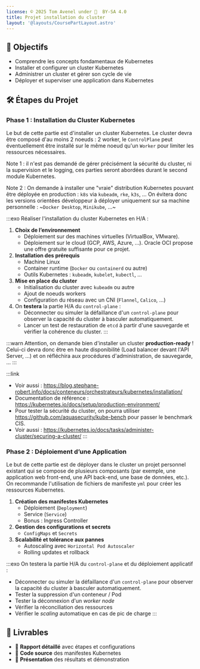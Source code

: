 ```yaml
---
license: © 2025 Tom Avenel under 󰵫  BY-SA 4.0
title: Projet installation du cluster
layout: '@layouts/CoursePartLayout.astro'
---
```


## 🎯 Objectifs

- Comprendre les concepts fondamentaux de Kubernetes  
- Installer et configurer un cluster Kubernetes  
- Administrer un cluster et gérer son cycle de vie  
- Déployer et superviser une application dans Kubernetes  

## 🛠️ Étapes du Projet

### Phase 1 : Installation du Cluster Kubernetes

Le but de cette partie est d'installer un cluster Kubernetes. Le cluster devra être composé d'au moins 2 noeuds : 2 worker, le `ControlPlane` peut éventuellement être installé sur le même noeud qu'un `Worker` pour limiter les ressources nécessaires.

Note 1 : il n'est pas demandé de gérer précisément la sécurité du cluster, ni la supervision et le logging, ces parties seront abordées durant le second module Kubernetes.

Note 2 : On demande à installer une "vraie" distribution Kubernetes pouvant être déployée en production : `k8s` via `kubeadm`, `rke`, `k3s`, … On évitera donc les versions orientées développeur à déployer uniquement sur sa machine personnelle : ~`Docker Desktop`, `Minikube`, …~

:::exo
Réaliser l'installation du cluster Kubernetes en H/A :

1. **Choix de l’environnement**
   - Déploiement sur des machines virtuelles (VirtualBox, VMware).
   - Déploiement sur le cloud (GCP, AWS, Azure, …). Oracle OCI propose une offre gratuite suffisante pour ce projet.
2. **Installation des prérequis**
   - Machine Linux
   - Container runtime (`Docker` ou `containerd` ou autre)
   - Outils Kubernetes : `kubeadm`, `kubelet`, `kubectl`, …
3. **Mise en place du cluster**
   - Initialisation du cluster avec `kubeadm` ou autre
   - Ajout de noeuds workers
   - Configuration du réseau avec un CNI (`Flannel`, `Calico`, …)
4. On **testera** la partie H/A du `control-plane` :
   - Déconnecter ou simuler la défaillance d'un `control-plane` pour observer la capacité du cluster à basculer automatiquement.
   - Lancer un test de restauration de `etcd` à partir d'une sauvegarde et vérifier la cohérence du cluster.
:::

:::warn
Attention, on demande bien d'installer un cluster **production-ready** ! Celui-ci devra donc être en haute disponibilité (Load balancer devant l'API Server, …) et on réfléchira aux procédures d'administration, de sauvegarde, …
:::

:::link
- Voir aussi : <https://blog.stephane-robert.info/docs/conteneurs/orchestrateurs/kubernetes/installation/>
- Documentation de référence : <https://kubernetes.io/docs/setup/production-environment/>
- Pour tester la sécurité du cluster, on pourra utiliser <https://github.com/aquasecurity/kube-bench> pour passer le benchmark CIS. 
- Voir aussi : <https://kubernetes.io/docs/tasks/administer-cluster/securing-a-cluster/>
:::

### Phase 2 : Déploiement d’une Application

Le but de cette partie est de déployer dans le cluster un projet personnel existant qui se compose de plusieurs composants (par exemple, une application web front-end, une API back-end, une base de données, etc.). On recommande l'utilisation de fichiers de manifeste `yml` pour créer les ressources Kubernetes.

1. **Création des manifestes Kubernetes**
   - Déploiement (`Deployment`)
   - Service (`Service`)
   - Bonus : Ingress Controller
2. **Gestion des configurations et secrets**
   - `ConfigMaps` et `Secrets`
3. **Scalabilité et tolérance aux pannes**
   - Autoscaling avec `Horizontal Pod Autoscaler`
   - Rolling updates et rollback

:::exo
On testera la partie H/A du `control-plane` et du déploiement applicatif :

- Déconnecter ou simuler la défaillance d'un `control-plane` pour observer la capacité du cluster à basculer automatiquement.
- Tester la suppression d'un conteneur / Pod
- Tester la déconnexion d'un _worker node_
- Vérifier la réconciliation des ressources
- Vérifier le _scaling_ automatique en cas de pic de charge
:::

## 📜 Livrables

- 📂 **Rapport détaillé** avec étapes et configurations
- 📜 **Code source** des manifestes Kubernetes
- 🎤 **Présentation** des résultats et démonstration

